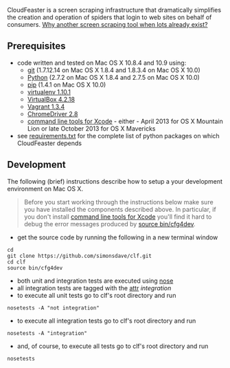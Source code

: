 CloudFeaster is a screen scraping infrastructure that dramatically
simplifies the creation and operation of spiders that login to web
sites on behalf of consumers.
[Why another screen scraping tool when lots already exist?](https://github.com/simonsdave/clf/wiki/FAQ#lots-of-screen-scraping-utilities-exist-why-create-another-one)

Prerequisites 
-------------
* code written and tested on Mac OS X 10.8.4 and 10.9 using:
  * [git](http://git-scm.com/) (1.7.12.14 on Mac OS X 1.8.4 and 1.8.3.4 on Mac OS X 10.0) 
  * [Python](http://www.python.org/) (2.7.2 on Mac OS X 1.8.4 and 2.7.5 on Mac OS X 10.0) 
  * [pip](http://www.pip-installer.org/en/latest/installing.html) (1.4.1 on Mac OS X 10.0)
  * [virtualenv 1.10.1](https://pypi.python.org/pypi/virtualenv)
  * [VirtualBox 4.2.18](https://www.virtualbox.org/wiki/Downloads)
  * [Vagrant 1.3.4](http://downloads.vagrantup.com/tags/v1.3.4)
  * [ChromeDriver 2.8](http://chromedriver.storage.googleapis.com/index.html?path=2.8/)
  * [command line tools for Xcode](https://developer.apple.com/downloads/index.action) - either - April 2013 for OS X Mountain Lion or late October 2013 for OS X Mavericks
* see
[requirements.txt](https://github.com/simonsdave/clf/blob/master/requirements.txt "requirements.txt")
for the complete list of python packages on which CloudFeaster depends

Development
-----------
The following (brief) instructions describe how to setup a your development environment
on Mac OS X.

> Before you start working through the instructions below make sure you
> have installed the components described above. In particular, if you don't install
> [command line tools for Xcode](https://github.com/simonsdave/clf/blob/master/README.md#prerequisites-)
> you'll find it hard to debug the error messages produced by
> [source bin/cfg4dev](https://github.com/simonsdave/clf/blob/master/bin/cfg4dev). 

* get the source code by running the following in a new terminal window

~~~~~
cd
git clone https://github.com/simonsdave/clf.git
cd clf
source bin/cfg4dev
~~~~~

* both unit and integration tests are executed using
[nose](http://nose.readthedocs.org/en/latest/)
* all integration tests are tagged with the
[attr](http://nose.readthedocs.org/en/latest/plugins/attrib.html) *integration*
* to execute all unit tests go to clf's root directory and run

~~~~~
nosetests -A "not integration"
~~~~~

* to execute all integration tests go to clf's root directory and run

~~~~~
nosetests -A "integration"
~~~~~

* and, of course, to execute all tests go to clf's root directory and run

~~~~~
nosetests
~~~~~

